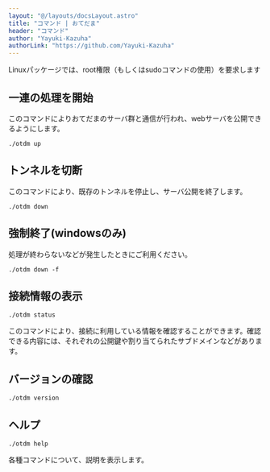 ```yaml
---
layout: "@/layouts/docsLayout.astro"
title: "コマンド | おてだま"
header: "コマンド"
author: "Yayuki-Kazuha"
authorLink: "https://github.com/Yayuki-Kazuha"
---
```


Linuxパッケージでは、root権限（もしくはsudoコマンドの使用）を要求します

## 一連の処理を開始

このコマンドによりおてだまのサーバ群と通信が行われ、webサーバを公開できるようにします。

```shell
./otdm up
```

## トンネルを切断

このコマンドにより、既存のトンネルを停止し、サーバ公開を終了します。

```shell
./otdm down
```

## 強制終了(windowsのみ)

処理が終わらないなどが発生したときにご利用ください。

```shell
./otdm down -f
```

## 接続情報の表示

```shell
./otdm status
```

このコマンドにより、接続に利用している情報を確認することができます。確認できる内容には、それぞれの公開鍵や割り当てられたサブドメインなどがあります。

## バージョンの確認

```shell
./otdm version
```

## ヘルプ

```shell
./otdm help
```

各種コマンドについて、説明を表示します。
